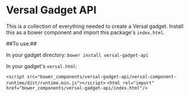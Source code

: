 Versal Gadget API
================

This is a collection of everything needed to create a Versal gadget.
Install this as a bower component and import this package's `index.html`.

##To use:##

In your gadget directory: `bower install versal-gadget-api`

In your gadget's `versal.html`:

`<script src="bower_components/versal-gadget-api/versal-component-runtime/dist/runtime.min.js"></script>`
`<html rel="import" href="bower_components/versal-gadget-api/index.html"/>`
